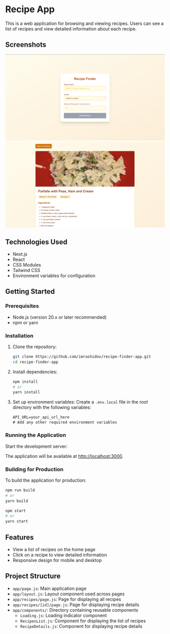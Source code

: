 # Recipe App

This is a web application for browsing and viewing recipes. Users can see a list of recipes and view detailed information about each recipe.

## Screenshots
![Home Page](screenshots/home.png)
![Recipe Details](screenshots/recipe-details.png)

## Technologies Used

- Next.js
- React
- CSS Modules
- Tailwind CSS
- Environment variables for configuration

## Getting Started

### Prerequisites

- Node.js (version 20.x or later recommended)
- npm or yarn

### Installation

1. Clone the repository:
   ```bash
   git clone https://github.com/imrashidov/recipe-finder-app.git
   cd recipe-finder-app
   ```

2. Install dependencies:
   ```bash
   npm install
   # or
   yarn install
   ```

3. Set up environment variables:
   Create a `.env.local` file in the root directory with the following variables:
   ```
   API_URL=your_api_url_here
   # Add any other required environment variables
   ```

### Running the Application

Start the development server:


The application will be available at [http://localhost:3000](http://localhost:3000).

### Building for Production

To build the application for production:

```bash
npm run build
# or 
yarn build
```

```bash
npm start
# or 
yarn start
```


## Features

- View a list of recipes on the home page
- Click on a recipe to view detailed information
- Responsive design for mobile and desktop

## Project Structure

- `app/page.js`: Main application page
- `app/layout.js`: Layout component used across pages
- `app/recipes/page.js`: Page for displaying all recipes
- `app/recipes/[id]/page.js`: Page for displaying recipe details
- `app/components/`: Directory containing reusable components
  - `Loading.js`: Loading indicator component
  - `RecipesList.js`: Component for displaying the list of recipes
  - `RecipeDetails.js`: Component for displaying recipe details


